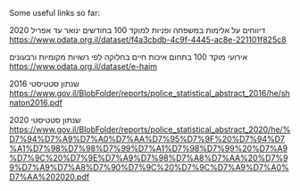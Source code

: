 Some useful links so far:

דיווחים על אלימות במשפחה ופניות למוקד 100 בחודשים ינואר עד אפריל 2020     https://www.odata.org.il/dataset/f4a3cbdb-4c9f-4445-ac8e-221101f825c8

אירועי מוקד 100 בתחום איכות חיים בחלוקה לפי רשויות מקומיות ורבעונים     https://www.odata.org.il/dataset/e-haim

שנתון סטטיסטי 2016     https://www.gov.il/BlobFolder/reports/police_statistical_abstract_2016/he/shnaton2016.pdf

שנתון סטטיסטי 2020     https://www.gov.il/BlobFolder/reports/police_statistical_abstract_2020/he/%D7%94%D7%A9%D7%A0%D7%AA%D7%95%D7%9F%20%D7%94%D7%A1%D7%98%D7%98%D7%99%D7%A1%D7%98%D7%99%20%D7%A9%D7%9C%20%D7%9E%D7%A9%D7%98%D7%A8%D7%AA%20%D7%99%D7%A9%D7%A8%D7%90%D7%9C%20%D7%9C%D7%A9%D7%A0%D7%AA%202020.pdf

